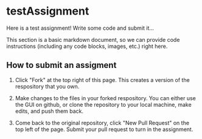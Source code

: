 # testAssignment

Here is a test assignment!  Write some code and submit it...

This section is a basic markdown document, so we can provide code instructions (including any code blocks, images, etc.) right here.

## How to submit an assigment

1. Click "Fork" at the top right of this page.  This creates a version of the respository that you own.

2. Make changes to the files in your forked respository.  You can either use the GUI on github, or clone the repository to your local machine, make edits, and push them back.

3. Come back to the original repository, click "New Pull Request" on the top left of the page.  Submit your pull request to turn in the assignment.

